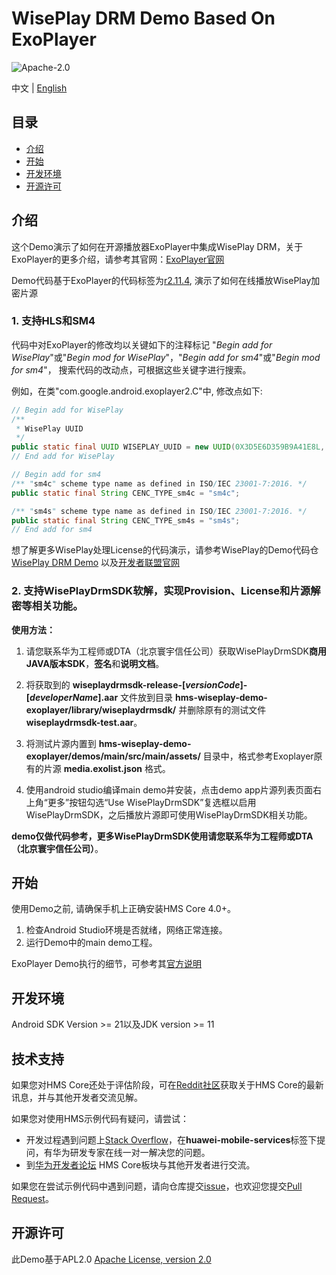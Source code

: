 # WisePlay DRM Demo Based On ExoPlayer #

![Apache-2.0](https://img.shields.io/badge/license-Apache-blue)

中文 | [English](./README.md)

## 目录

* [介绍](#介绍)
* [开始](#开始)
* [开发环境](#开发环境)
* [开源许可](#开源许可)

## 介绍

这个Demo演示了如何在开源播放器ExoPlayer中集成WisePlay DRM，关于ExoPlayer的更多介绍，请参考其官网：[ExoPlayer官网](https://exoplayer.dev/)

Demo代码基于ExoPlayer的代码标签为[r2.11.4](https://github.com/google/ExoPlayer/releases/tag/r2.11.4), 演示了如何在线播放WisePlay加密片源
### 1. 支持HLS和SM4
代码中对ExoPlayer的修改均以关键如下的注释标记
"*Begin add for WisePlay*"或"*Begin mod for WisePlay*"，"*Begin add for sm4*"或"*Begin mod for sm4*"，
搜索代码的改动点，可根据这些关键字进行搜索。

例如，在类"com.google.android.exoplayer2.C"中, 修改点如下:
```java
// Begin add for WisePlay
/**
 * WisePlay UUID
 */
public static final UUID WISEPLAY_UUID = new UUID(0X3D5E6D359B9A41E8L, 0XB843DD3C6E72C42CL);
// End add for WisePlay

// Begin add for sm4
/** "sm4c" scheme type name as defined in ISO/IEC 23001-7:2016. */
public static final String CENC_TYPE_sm4c = "sm4c";

/** "sm4s" scheme type name as defined in ISO/IEC 23001-7:2016. */
public static final String CENC_TYPE_sm4s = "sm4s";
// End add for sm4
```

想了解更多WisePlay处理License的代码演示，请参考WisePlay的Demo代码仓 [WisePlay DRM Demo](https://github.com/HMS-Core/hms-wiseplay-demo) 以及[开发者联盟官网](https://developer.huawei.com/consumer/en/doc/development/HMS-Guides/wiseplay-introduction)

### 2. 支持WisePlayDrmSDK软解，实现Provision、License和片源解密等相关功能。

**使用方法：**
1. 请您联系华为工程师或DTA（北京寰宇信任公司）获取WisePlayDrmSDK**商用JAVA版本SDK**，**签名**和**说明文档**。

2. 将获取到的 **wiseplaydrmsdk-release-[*versionCode*]-[*developerName*].aar** 文件放到目录 **hms-wiseplay-demo-exoplayer/library/wiseplaydrmsdk/** 并删除原有的测试文件 **wiseplaydrmsdk-test.aar**。

3. 将测试片源内置到 **hms-wiseplay-demo-exoplayer/demos/main/src/main/assets/** 目录中，格式参考Exoplayer原有的片源 **media.exolist.json** 格式。

4. 使用android studio编译main demo并安装，点击demo app片源列表页面右上角“更多”按钮勾选“Use WisePlayDrmSDK”复选框以启用WisePlayDrmSDK，之后播放片源即可使用WisePlayDrmSDK相关功能。

**demo仅做代码参考，更多WisePlayDrmSDK使用请您联系华为工程师或DTA（北京寰宇信任公司）**。


## 开始

使用Demo之前, 请确保手机上正确安装HMS Core 4.0+。

1. 检查Android Studio环境是否就绪，网络正常连接。
2. 运行Demo中的main demo工程。

ExoPlayer Demo执行的细节，可参考其[官方说明](https://github.com/google/ExoPlayer/blob/release-v2/demos/README.md)

## 开发环境

Android SDK Version >= 21以及JDK version >= 11

## 技术支持
如果您对HMS Core还处于评估阶段，可在[Reddit社区](https://www.reddit.com/r/HMSCore/)获取关于HMS Core的最新讯息，并与其他开发者交流见解。

如果您对使用HMS示例代码有疑问，请尝试：
- 开发过程遇到问题上[Stack Overflow](https://stackoverflow.com/questions/tagged/huawei-mobile-services)，在**huawei-mobile-services**标签下提问，有华为研发专家在线一对一解决您的问题。
- 到[华为开发者论坛](https://developer.huawei.com/consumer/cn/forum/blockdisplay?fid=18) HMS Core板块与其他开发者进行交流。

如果您在尝试示例代码中遇到问题，请向仓库提交[issue](https://github.com/HMS-Core/hms-wiseplay-demo-exoplayer/issues)，也欢迎您提交[Pull Request](https://github.com/HMS-Core/hms-wiseplay-demo-exoplayer/pulls)。

## 开源许可

此Demo基于APL2.0 [Apache License, version 2.0](http://www.apache.org/licenses/LICENSE-2.0)